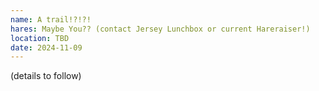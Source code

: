 ```yaml
---
name: A trail!?!?!
hares: Maybe You?? (contact Jersey Lunchbox or current Hareraiser!)
location: TBD
date: 2024-11-09
---
```


(details to follow)
